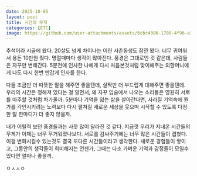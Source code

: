 ```yaml
---
date: 2025-10-05
layout: post
title: 시간의 무게
categories: [ETC]
image: https://github.com/user-attachments/assets/6cbc4386-1780-4f96-a3a7-ff14587fb0a8
---
```


추석이라 시골에 왔다. 20살도 넘게 차이나는 어린 사촌동생도 잠깐 봤다. 너무 귀여워서 용돈 10만원 줬다.
명절때마다 생각이 많아진다. 풍경은 그대로인 것 같은데, 사람들은 자꾸만 변해간다.
5분전에 인사한 나에게 다시 처음본것처럼 맞이해주는 외할머니에게 나도 다시 한번 반갑게 인사를 한다.

다들 조금만 더 따뜻한 말을 해주면 좋을텐데, 살짝만 더 부드럽게 대해주면 좋을텐데.
우리의 시간은 정해져 있다는 걸 알면서, 왜 자꾸 입술에서 나오는 소리들은 영원히 서로를 마주할 것처럼 차가울까.
5분마다 기억을 잃는 삶을 살아간다면, 사라질 기억속에 뭔가를 각인시키려는 노력보다 
다시 펼쳐질 새로운 세상을 웃으며 시작할 수 있도록 다정한 말 한마디가 더 좋지 않을까.

내가 어릴적 보던 풍경들과는 사뭇 많이 달라진 것 같다.
지금껏 우리가 지내온 시간들의 무게가 이제는 너무 무거워졌나보다.
서로를 감싸주기에는 너무 많은 시간들이 겹쳤다.
이걸 변화시킬수 있는것도 결국 또다른 시간들이라고 생각한다. 
새로운 경험들이 쌓이고, 그동안의 생각들이 희미해지는 언젠가, 그때는 다소 가벼운 기억과 감정들이 모일수 있다면 얼마나 좋을까.


ㅇㅅㅅㅇ
